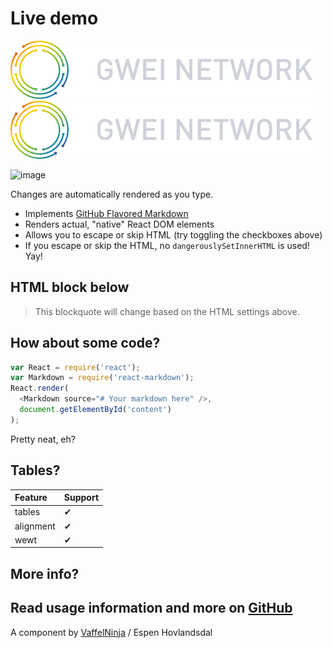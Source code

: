 # Live demo

![image](https://raw.githubusercontent.com/GweiTech/gwei-network-wiki/master/images/test/01.svg)
![image](https://raw.githubusercontent.com/GweiTech/gwei-network-wiki/master/images/test1/01.svg)

![image](https://raw.githubusercontent.com/SegueII/MarkdownPhotos/master/Res/WebGL/0/02.png)

Changes are automatically rendered as you type.
* Implements [GitHub Flavored Markdown](https://github.github.com/gfm/)
* Renders actual, "native" React DOM elements
* Allows you to escape or skip HTML (try toggling the checkboxes above)
* If you escape or skip the HTML, no `dangerouslySetInnerHTML` is used! Yay!

## HTML block below

<blockquote>
  This blockquote will change based on the HTML settings above.
</blockquote>

## How about some code?

```js
var React = require('react');
var Markdown = require('react-markdown');
React.render(
  <Markdown source="# Your markdown here" />,
  document.getElementById('content')
);
```

Pretty neat, eh?
## Tables?

| Feature | Support |
| :--- | :--- |
| tables | ✔ |
| alignment | ✔ |
| wewt | ✔ |

## More info?
Read usage information and more on [GitHub](//github.com/rexxars/react-markdown)
---------------
A component by [VaffelNinja](http://vaffel.ninja) / Espen Hovlandsdal
